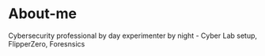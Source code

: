 # About-me
Cybersecurity professional by day
experimenter by night - Cyber Lab setup, FlipperZero, Foresnsics

